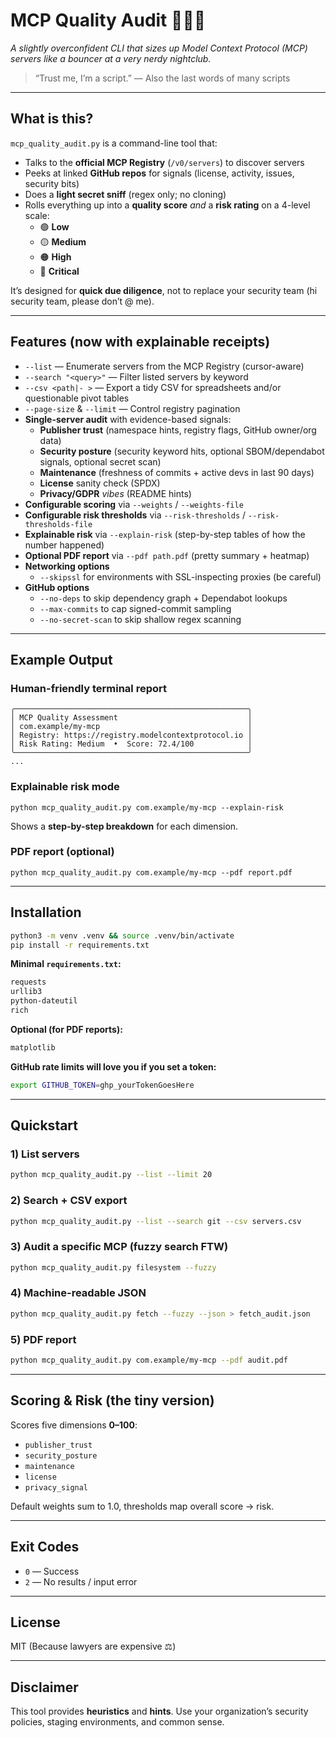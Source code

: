 # MCP Quality Audit 🕵️‍♀️✨
*A slightly overconfident CLI that sizes up Model Context Protocol (MCP) servers like a bouncer at a very nerdy nightclub.*

> “Trust me, I’m a script.” — Also the last words of many scripts

---

## What is this?
`mcp_quality_audit.py` is a command-line tool that:
- Talks to the **official MCP Registry** (`/v0/servers`) to discover servers
- Peeks at linked **GitHub repos** for signals (license, activity, issues, security bits)
- Does a **light secret sniff** (regex only; no cloning)
- Rolls everything up into a **quality score** *and* a **risk rating** on a 4-level scale:
  - 🟢 **Low**
  - 🟡 **Medium**
  - 🟠 **High**
  - 🔴 **Critical**

It’s designed for **quick due diligence**, not to replace your security team (hi security team, please don’t @ me).

---

## Features (now with explainable receipts)
- `--list` — Enumerate servers from the MCP Registry (cursor-aware)
- `--search "<query>"` — Filter listed servers by keyword
- `--csv <path|- >` — Export a tidy CSV for spreadsheets and/or questionable pivot tables
- `--page-size` & `--limit` — Control registry pagination
- **Single-server audit** with evidence-based signals:
  - **Publisher trust** (namespace hints, registry flags, GitHub owner/org data)
  - **Security posture** (security keyword hits, optional SBOM/dependabot signals, optional secret scan)
  - **Maintenance** (freshness of commits + active devs in last 90 days)
  - **License** sanity check (SPDX)
  - **Privacy/GDPR** *vibes* (README hints)
- **Configurable scoring** via `--weights` / `--weights-file`
- **Configurable risk thresholds** via `--risk-thresholds` / `--risk-thresholds-file`
- **Explainable risk** via `--explain-risk` (step-by-step tables of how the number happened)
- **Optional PDF report** via `--pdf path.pdf` (pretty summary + heatmap)
- **Networking options**
  - `--skipssl` for environments with SSL-inspecting proxies (be careful)
- **GitHub options**
  - `--no-deps` to skip dependency graph + Dependabot lookups
  - `--max-commits` to cap signed-commit sampling
  - `--no-secret-scan` to skip shallow regex scanning

---

## Example Output

### Human-friendly terminal report
```
╭────────────────────────────────────────────────────╮
│ MCP Quality Assessment                             │
│ com.example/my-mcp                                 │
│ Registry: https://registry.modelcontextprotocol.io │
│ Risk Rating: Medium  •  Score: 72.4/100            │
╰────────────────────────────────────────────────────╯
...
```

### Explainable risk mode
```
python mcp_quality_audit.py com.example/my-mcp --explain-risk
```
Shows a **step-by-step breakdown** for each dimension.

### PDF report (optional) 
```
python mcp_quality_audit.py com.example/my-mcp --pdf report.pdf
```

---

## Installation

```bash
python3 -m venv .venv && source .venv/bin/activate
pip install -r requirements.txt
```

**Minimal `requirements.txt`:**
```txt
requests
urllib3
python-dateutil
rich
```

**Optional (for PDF reports):**
```txt
matplotlib
```

**GitHub rate limits will love you if you set a token:**
```bash
export GITHUB_TOKEN=ghp_yourTokenGoesHere
```

---

## Quickstart

### 1) List servers
```bash
python mcp_quality_audit.py --list --limit 20
```

### 2) Search + CSV export
```bash
python mcp_quality_audit.py --list --search git --csv servers.csv
```

### 3) Audit a specific MCP (fuzzy search FTW)
```bash
python mcp_quality_audit.py filesystem --fuzzy
```

### 4) Machine-readable JSON
```bash
python mcp_quality_audit.py fetch --fuzzy --json > fetch_audit.json
```

### 5) PDF report
```bash
python mcp_quality_audit.py com.example/my-mcp --pdf audit.pdf
```

---

## Scoring & Risk (the tiny version)

Scores five dimensions **0–100**:
- `publisher_trust`
- `security_posture`
- `maintenance`
- `license`
- `privacy_signal`

Default weights sum to 1.0, thresholds map overall score → risk.

---

## Exit Codes
- `0` — Success
- `2` — No results / input error

---

## License
MIT (Because lawyers are expensive ⚖️)

---

## Disclaimer
This tool provides **heuristics** and **hints**. Use your organization’s security policies, staging environments, and common sense.
